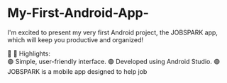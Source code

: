 # My-First-Android-App-
I'm excited to present my very first Android project, the JOBSPARK app, which will keep you productive and organized!

🚀  📌 Highlights:  
      🟣 Simple, user-friendly interface. 
      🟣 Developed using Android Studio. 
      🟣 JOBSPARK is a mobile app designed to help job
